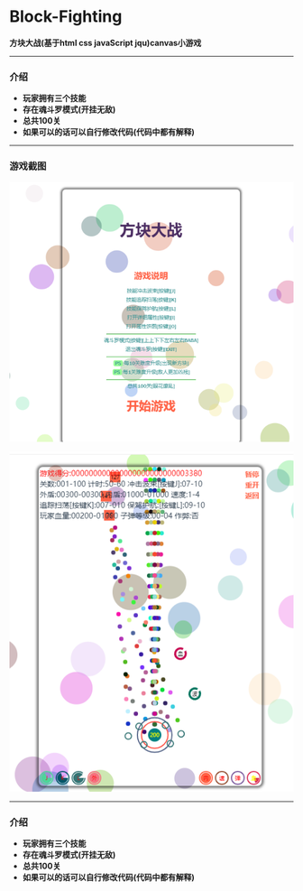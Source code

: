 
# Block-Fighting

**方块大战(基于html css javaScript jqu)canvas小游戏**

****

### 介绍

+ **玩家拥有三个技能**
+ **存在魂斗罗模式(开挂无敌)**
+ **总共100关**
+ **如果可以的话可以自行修改代码(代码中都有解释)**

****

### 游戏截图

![截图](./images/game.png)

![截图](./images/gameone.png)

****

### 介绍

+ **玩家拥有三个技能**
+ **存在魂斗罗模式(开挂无敌)**
+ **总共100关**
+ **如果可以的话可以自行修改代码(代码中都有解释)**

